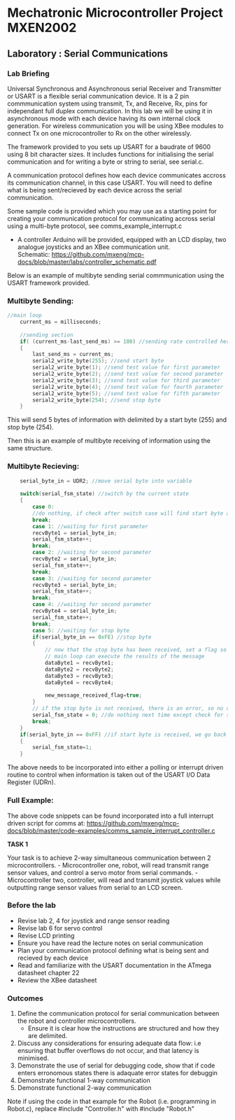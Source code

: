 # Mechatronic Microcontroller Project MXEN2002

## Laboratory : Serial Communications

### Lab Briefing

Universal Synchronous and Asynchronous serial Receiver and Transmitter or USART is a flexible serial communication device. It is a 2 pin commmunication system using transmit, Tx, and Receive, Rx, pins for independant full duplex communication. In this lab we will be using it in asynchronous mode with each device having its own internal clock generation. For wireless communication you will be using XBee modules to connect Tx on one microcontroller to Rx on the other wirelessly.

The framework provided to you sets up USART for a baudrate of 9600 using 8 bit character sizes. It includes functions for initialising the serial communication and for writing a byte or string to serial, see serial.c.

A communication protocol defines how each device communicates accross its communication channel, in this case USART. You will need to define what is being sent/recieved by each device across the serial communication.

Some sample code is provided which you may use as a starting point for creating your communication protocol for communicating accross serial using a multi-byte protocol, see comms_example_interrupt.c

- A controller Arduino will be provided, equipped with an LCD display, two analogue joysticks and an XBee communication unit.  
  Schematic: https://github.com/mxeng/mcp-docs/blob/master/labs/controller_schematic.pdf

Below is an example of multibyte sending serial commmunication using the USART framework provided.

### Multibyte Sending:
```c
//main loop
	current_ms = milliseconds;
	
	//sending section
	if( (current_ms-last_send_ms) >= 100) //sending rate controlled here
	{
		last_send_ms = current_ms;
		serial2_write_byte(255); //send start byte
		serial2_write_byte(1); //send test value for first parameter
		serial2_write_byte(2); //send test value for second parameter
		serial2_write_byte(3); //send test value for third parameter
		serial2_write_byte(4); //send test value for fourth parameter
		serial2_write_byte(5); //send test value for fifth parameter
		serial2_write_byte(254); //send stop byte
	}
```

This will send 5 bytes of information with delimited by a start byte (255) and stop byte (254).

Then this is an example of multibyte receiving of information using the same structure.

### Multibyte Recieving:
```c
	serial_byte_in = UDR2; //move serial byte into variable
	
	switch(serial_fsm_state) //switch by the current state
	{
		case 0:
		//do nothing, if check after switch case will find start byte and set serial_fsm_state to 1
		break;
		case 1: //waiting for first parameter
		recvByte1 = serial_byte_in;
		serial_fsm_state++;
		break;
		case 2: //waiting for second parameter
		recvByte2 = serial_byte_in;
		serial_fsm_state++;
		break;
		case 3: //waiting for second parameter
		recvByte3 = serial_byte_in;
		serial_fsm_state++;
		break;
		case 4: //waiting for second parameter
		recvByte4 = serial_byte_in;
		serial_fsm_state++;
		break;
		case 5: //waiting for stop byte
		if(serial_byte_in == 0xFE) //stop byte
		{
			// now that the stop byte has been received, set a flag so that the
			// main loop can execute the results of the message
			dataByte1 = recvByte1;
			dataByte2 = recvByte2;
			dataByte3 = recvByte3;
			dataByte4 = recvByte4;
			
			new_message_received_flag=true;
		}
		// if the stop byte is not received, there is an error, so no commands are implemented
		serial_fsm_state = 0; //do nothing next time except check for start byte (below)
		break;
	}
	if(serial_byte_in == 0xFF) //if start byte is received, we go back to expecting the first data byte
	{
		serial_fsm_state=1;
	}
```

The above needs to be incorporated into either a polling or interrupt driven routine to control when information is taken out of the USART I/O Data Register (UDRn).

### Full Example:
The above code snippets can be found incorporated into a full interrupt driven script for comms at:
https://github.com/mxeng/mcp-docs/blob/master/code-examples/comms_sample_interrupt_controller.c

**TASK 1**

Your task is to achieve 2-way simultaneous communication between 2 microcontrollers. 
	- Microcontroller one, robot, will read transmit range sensor values, and control a servo motor from serial commands.
 	- Microcontroller two, controller, will read and transmit joystick values while outputting range sensor values from serial to an LCD screen.

### Before the lab
- Revise lab 2, 4 for joystick and range sensor reading
- Revise lab 6 for servo control
- Revise LCD printing
- Ensure you have read the lecture notes on serial communication
- Plan your communication protocol defining what is being sent and recieved by each device
- Read and familiarize with the USART documentation in the ATmega datasheet chapter 22
- Review the XBee datasheet

### Outcomes

1. Define the communication protocol for serial communication between the robot and controller microcontrollers.
	- Ensure it is clear how the instructions are structured and how they are delimited.
2. Discuss any considerations for ensuring adequate data flow: i.e ensuring that buffer overflows
do not occur, and that latency is minimised.
3. Demonstrate the use of serial for debugging code, show that if code enters erronomous states there is adaquate error states for debuggin
4. Demonstrate functional 1-way communication
5. Demonstrate functional 2-way communication


Note if using the code in that example for the Robot (i.e. programming in Robot.c), replace #include "Controller.h" with #include "Robot.h"
